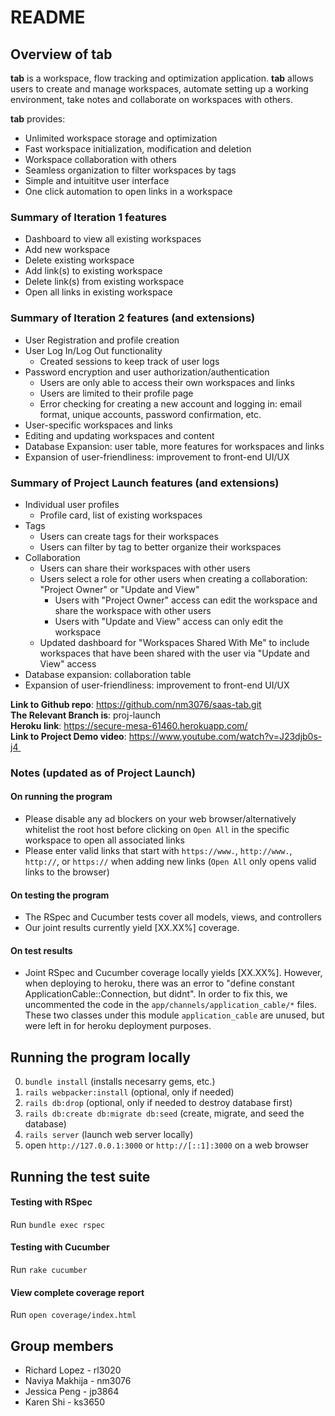 # README

## Overview of tab 
**tab** is a workspace, flow tracking and optimization application. **tab** allows users to create and manage workspaces, automate setting up a working environment, take notes and collaborate on workspaces with others.<br />

**tab** provides:
- Unlimited workspace storage and optimization
- Fast workspace initialization, modification and deletion
- Workspace collaboration with others
- Seamless organization to filter workspaces by tags
- Simple and intuititve user interface
- One click automation to open links in a workspace

### Summary of Iteration 1 features
- Dashboard to view all existing workspaces
- Add new workspace
- Delete existing workspace
- Add link(s) to existing workspace
- Delete link(s) from existing workspace
- Open all links in existing workspace

### Summary of Iteration 2 features (and extensions)
- User Registration and profile creation
- User Log In/Log Out functionality
    - Created sessions to keep track of user logs
- Password encryption and user authorization/authentication
    - Users are only able to access their own workspaces and links
    - Users are limited to their profile page
    - Error checking for creating a new account and logging in: email format, unique accounts, password confirmation, etc.
- User-specific workspaces and links
- Editing and updating workspaces and content
- Database Expansion: user table, more features for workspaces and links
- Expansion of user-friendliness: improvement to front-end UI/UX

### Summary of Project Launch features (and extensions)
- Individual user profiles
    - Profile card, list of existing workspaces
- Tags
    - Users can create tags for their workspaces
    - Users can filter by tag to better organize their workspaces
- Collaboration
    - Users can share their workspaces with other users
    - Users select a role for other users when creating a collaboration: "Project Owner" or "Update and View"
        - Users with "Project Owner" access can edit the workspace and share the workspace with other users
        - Users with "Update and View" access can only edit the workspace
    - Updated dashboard for "Workspaces Shared With Me" to include workspaces that have been shared with the user via "Update and View" access
- Database expansion: collaboration table
- Expansion of user-friendliness: improvement to front-end UI/UX

**Link to Github repo**: https://github.com/nm3076/saas-tab.git <br />
**The Relevant Branch is**: proj-launch <br />
**Heroku link**: https://secure-mesa-61460.herokuapp.com/ <br />
**Link to Project Demo video**: https://www.youtube.com/watch?v=J23djb0s-j4 
<br />

### Notes (updated as of Project Launch)
#### On running the program
- Please disable any ad blockers on your web browser/alternatively whitelist the root host before clicking on `Open All` in the specific workspace to open all associated links
- Please enter valid links that start with `https://www.`, `http://www.`, `http://`, or `https://` when adding new links (`Open All` only opens valid links to the browser)
#### On testing the program
- The RSpec and Cucumber tests cover all models, views, and controllers
- Our joint results currently yield [XX.XX%] coverage.
#### On test results
- Joint RSpec and Cucumber coverage locally yields [XX.XX%]. However, when deploying to heroku, there was an error to "define constant ApplicationCable::Connection, but didnt". In order to fix this, we uncommented the code in the `app/channels/application_cable/*` files. These two classes under this module `application_cable` are unused, but were left in for heroku deployment purposes.

## Running the program locally
0.  `bundle install` (installs necesarry gems, etc.)
1.  `rails webpacker:install` (optional, only if needed) 
2.  `rails db:drop` (optional, only if needed to destroy database first)
3.  `rails db:create db:migrate db:seed` (create, migrate, and seed the database)
4.  `rails server` (launch web server locally)
5.  open `http://127.0.0.1:3000` or `http://[::1]:3000` on a web browser

## Running the test suite
#### Testing with RSpec
Run `bundle exec rspec`
#### Testing with Cucumber
Run `rake cucumber`
#### View complete coverage report
Run `open coverage/index.html` 

## Group members
* Richard Lopez - rl3020
* Naviya Makhija - nm3076
* Jessica Peng - jp3864
* Karen Shi - ks3650
